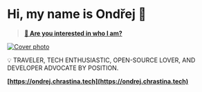# Hi, my name is Ondřej 👋

> __[:eyes: Are you interested in who I am?](https://ondrej.chrastina.tech)__

[![Cover photo](https://raw.githubusercontent.com/Simply007/Simply007/master/1500x500.jpg "Death Valley")](https://ondrej.chrastina.tech)

:bulb: TRAVELER, TECH ENTHUSIASTIC, OPEN-SOURCE LOVER, AND DEVELOPER ADVOCATE BY POSITION.

__[https://ondrej.chrastina.tech](https://ondrej.chrastina.tech)__
